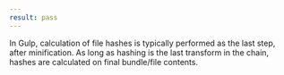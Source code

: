 ```yaml
---
result: pass
---
```


In Gulp, calculation of file hashes is typically performed as the last step, after minification. As long as hashing is the last transform in the chain, hashes are calculated on final bundle/file contents.

